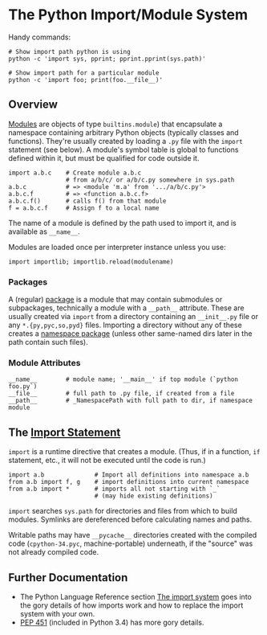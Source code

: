 The Python Import/Module System
===============================

Handy commands:

    # Show import path python is using
    python -c 'import sys, pprint; pprint.pprint(sys.path)'

    # Show import path for a particular module
    python -c 'import foo; print(foo.__file__)'



Overview
--------

[Modules][modules] are objects of type `builtins.module`) that
encapsulate a namespace containing arbitrary Python objects (typically
classes and functions). They're usually created by loading a `.py`
file with the `import` statement (see below). A module's symbol table
is global to functions defined within it, but must be qualified for
code outside it.

    import a.b.c    # Create module a.b.c
                    # from a/b/c/ or a/b/c.py somewhere in sys.path
    a.b.c           # => <module 'm.a' from '.../a/b/c.py'>
    a.b.c.f         # => <function a.b.c.f>
    a.b.c.f()       # calls f() from that module
    f = a.b.c.f     # Assign f to a local name

The name of a module is defined by the path used to import it, and is
available as `__name__`.

Modules are loaded once per interpreter instance unless you use:

    import importlib; importlib.reload(modulename)

### Packages

A (regular) [package] is a module that may contain submodules or
subpackages, technically a module with a `__path__` attribute. These
are usually created via `import` from a directory containing an
`__init__.py` file or any `*.{py,pyc,so,pyd}` files. Importing a
directory without any of these creates a [namespace package] (unless
other same-named dirs later in the path contain such files).

### Module Attributes

    __name__        # module name; '__main__' if top module (`python foo.py`)
    __file__        # full path to .py file, if created from a file
    __path__        # _NamespacePath with full path to dir, if namespace module


The [Import Statement][istmt]
-----------------------------

`import` is a runtime directive that creates a module. (Thus, if in a
function, `if` statement, etc., it will not be executed until the code
is run.)

    import a.b              # Import all definitions into namespace a.b
    from a.b import f, g    # import definitions into current namespace
    from a.b import *       # imports all not starting with `_`
                            # (may hide existing definitions)

`import` searches `sys.path` for directories and files from which to
build modules. Symlinks are dereferenced before calculating names and
paths.

Writable paths may have `__pycache__` directories created with the
compiled code (`cpython-34.pyc`, machine-portable) underneath, if the
"source" was not already compiled code.


Further Documentation
---------------------

* The Python Language Reference section [The import system][isys] goes
  into the gory details of how imports work and how to replace the
  import system with your own.
* [PEP 451] (included in Python 3.4) has more gory details.



[istmt]: https://docs.python.org/3/reference/simple_stmts.html#import
[isys]: https://docs.python.org/3/reference/import.html
[modules]: https://docs.python.org/3/tutorial/modules.html
[package]: https://docs.python.org/3/glossary.html#term-package
[namespace package]: https://www.python.org/dev/peps/pep-0420/
[PEP 451]: https://www.python.org/dev/peps/pep-0451/
